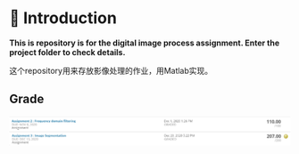 # 📕 Introduction

**This is repository is for the digital image process assignment. Enter the project folder to check details.**

这个repository用来存放影像处理的作业，用Matlab实现。



## Grade

<div  align="center"><kbd>    
    <img src="./grade.png" align=center />
</kbd></div><br>


